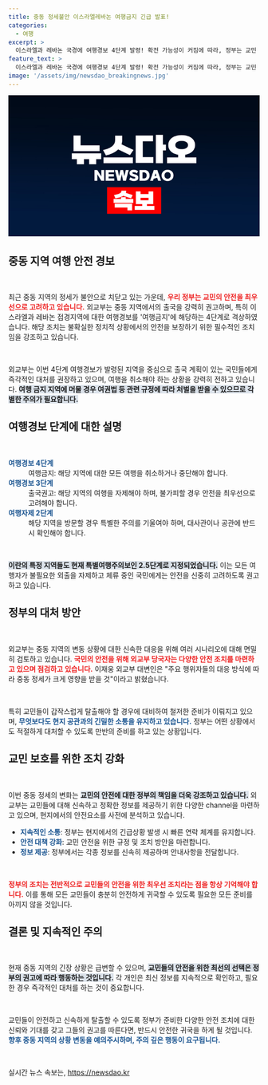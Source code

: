 ```yaml
---
title: 중동 정세불안 이스라엘레바논 여행금지 긴급 발표!
categories:
  - 여행
excerpt: >
  이스라엘과 레바논 국경에 여행경보 4단계 발령! 확전 가능성이 커짐에 따라, 정부는 교민 안전을 최우선으로, 즉시 출국 및 철수를 권고합니다. 중동 지역의 격변에 대비하세요!
feature_text: >
  이스라엘과 레바논 국경에 여행경보 4단계 발령! 확전 가능성이 커짐에 따라, 정부는 교민 안전을 최우선으로, 즉시 출국 및 철수를 권고합니다. 중동 지역의 격변에 대비하세요!
image: '/assets/img/newsdao_breakingnews.jpg'
---
```


<p><img src="/assets/img/newsdao_breakingnews.jpg" alt="firstkoreanews 속보" /></p>

<h2 data-ke-size="size26">중동 지역 여행 안전 경보</h2>

<p data-ke-size="size16">&nbsp;</p>  

<p>최근 중동 지역의 정세가 불안으로 치닫고 있는 가운데, <b><span style="color: #ee2323;">우리 정부는 교민의 안전을 최우선으로 고려하고 있습니다.</span></b> 외교부는 중동 지역에서의 출국을 강력히 권고하며, 특히 이스라엘과 레바논 접경지역에 대한 여행경보를 '여행금지'에 해당하는 4단계로 격상하였습니다. 해당 조치는 불확실한 정치적 상황에서의 안전을 보장하기 위한 필수적인 조치임을 강조하고 있습니다. </p>

<p data-ke-size="size16">&nbsp;</p>  

<p>외교부는 이번 4단계 여행경보가 발령된 지역을 중심으로 출국 계획이 있는 국민들에게 즉각적인 대처를 권장하고 있으며, 여행을 취소해야 하는 상황을 강력히 전하고 있습니다. <b><span style="background-color: #21538527;">여행 금지 지역에 머물 경우 여권법 등 관련 규정에 따라 처벌을 받을 수 있으므로 각별한 주의가 필요합니다.</span></b> </p>

<h2 data-ke-size="size26">여행경보 단계에 대한 설명</h2>

<p data-ke-size="size16">&nbsp;</p>  

<dl>
<dt><b><span style="color: #1a5490;">여행경보 4단계</span></b></dt>
<dd>여행금지: 해당 지역에 대한 모든 여행을 취소하거나 중단해야 합니다.</dd>
<dt><b><span style="color: #1a5490;">여행경보 3단계</span></b></dt>
<dd>출국권고: 해당 지역의 여행을 자제해야 하며, 불가피할 경우 안전을 최우선으로 고려해야 합니다.</dd>
<dt><b><span style="color: #1a5490;">여행자제 2단계</span></b></dt>
<dd>해당 지역을 방문할 경우 특별한 주의를 기울여야 하며, 대사관이나 공관에 반드시 확인해야 합니다.</dd>
</dl>

<p data-ke-size="size16">&nbsp;</p>  

<p><b><span style="background-color: #21538527;">이란의 특정 지역들도 현재 특별여행주의보인 2.5단계로 지정되었습니다.</span></b> 이는 모든 여행자가 불필요한 외출을 자제하고 체류 중인 국민에게는 안전을 신중히 고려하도록 권고하고 있습니다.</p>

<h2 data-ke-size="size26">정부의 대처 방안</h2>

<p data-ke-size="size16">&nbsp;</p>  

<p>외교부는 중동 지역의 변동 상황에 대한 신속한 대응을 위해 여러 시나리오에 대해 면밀히 검토하고 있습니다. <b><span style="color: #ee2323;">국민의 안전을 위해 외교부 당국자는 다양한 안전 조치를 마련하고 있으며 점검하고 있습니다.</span></b> 이재웅 외교부 대변인은 "주요 행위자들의 대응 방식에 따라 중동 정세가 크게 영향을 받을 것"이라고 밝혔습니다.</p>

<p data-ke-size="size16">&nbsp;</p>  

<p>특히 교민들이 갑작스럽게 탈출해야 할 경우에 대비하여 철저한 준비가 이뤄지고 있으며, <b><span style="color: #1a5490;">무엇보다도 현지 공관과의 긴밀한 소통을 유지하고 있습니다.</span></b> 정부는 어떤 상황에서도 적절하게 대처할 수 있도록 만반의 준비를 하고 있는 상황입니다.</p>

<h2 data-ke-size="size26">교민 보호를 위한 조치 강화</h2>

<p data-ke-size="size16">&nbsp;</p>  

<p>이번 중동 정세의 변화는 <b><span style="background-color: #21538527;">교민의 안전에 대한 정부의 책임을 더욱 강조하고 있습니다.</span></b> 외교부는 교민들에 대해 신속하고 정확한 정보를 제공하기 위한 다양한 channel을 마련하고 있으며, 현지에서의 안전요소를 사전에 분석하고 있습니다.</p>

<ul>
<li><b><span style="color: #1a5490;">지속적인 소통</span></b>: 정부는 현지에서의 긴급상황 발생 시 빠른 연락 체계를 유지합니다.</li>
<li><b><span style="color: #1a5490;">안전 대책 강화</span></b>: 교민 안전을 위한 규정 및 조치 방안을 마련합니다.</li>
<li><b><span style="color: #1a5490;">정보 제공</span></b>: 정부에서는 각종 정보를 신속히 제공하며 안내사항을 전달합니다.</li>
</ul>

<p data-ke-size="size16">&nbsp;</p>  

<p><b><span style="color: #ee2323;">정부의 조치는 전반적으로 교민들의 안전을 위한 최우선 조치라는 점을 항상 기억해야 합니다.</span></b> 이를 통해 모든 교민들이 충분히 안전하게 귀국할 수 있도록 필요한 모든 준비를 아끼지 않을 것입니다.</p>

<h2 data-ke-size="size26">결론 및 지속적인 주의</h2>

<p data-ke-size="size16">&nbsp;</p>  

<p>현재 중동 지역의 긴장 상황은 급변할 수 있으며, <b><span style="background-color: #21538527;">교민들의 안전을 위한 최선의 선택은 정부의 권고에 따라 행동하는 것입니다.</span></b> 각 개인은 최신 정보를 지속적으로 확인하고, 필요한 경우 즉각적인 대처를 하는 것이 중요합니다. </p>

<p data-ke-size="size16">&nbsp;</p>  

<p>교민들이 안전하고 신속하게 탈출할 수 있도록 정부가 준비한 다양한 안전 조치에 대한 신뢰와 기대를 갖고 그들의 권고를 따른다면, 반드시 안전한 귀국을 하게 될 것입니다. <b><span style="color: #1a5490;">향후 중동 지역의 상황 변동을 예의주시하며, 주의 깊은 행동이 요구됩니다.</span></b> </p>

<p data-ke-size="size16">&nbsp;</p>
실시간 뉴스 속보는, <a href="https://newsdao.kr" rel="dofollow">https://newsdao.kr</a>


